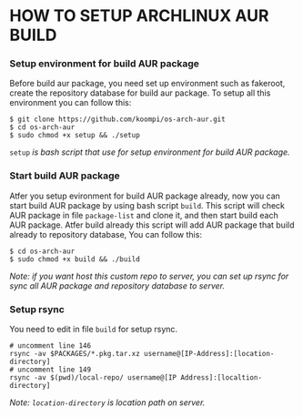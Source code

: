 # HOW TO SETUP ARCHLINUX AUR BUILD 

### Setup environment for build AUR package

Before build aur package, you need set up environment such as fakeroot, create the repository database for build aur package. To setup all this environment you can follow this:

```
$ git clone https://github.com/koompi/os-arch-aur.git
$ cd os-arch-aur
$ sudo chmod +x setup && ./setup
```
`setup` *is bash script that use for setup environment for build AUR package.*

### Start build AUR package

Atfer you setup evironment for build AUR package already, now you can start build AUR package by using bash script `build`.  This script will check AUR package in file `package-list` and clone it, and then start build each AUR package. Atfer build already this script will add AUR package that build already to repository database,
You can follow this:

```
$ cd os-arch-aur
$ sudo chmod +x build && ./build
```

*Note: if you want host this custom repo to server, you can set up rsync for sync all AUR package and repository database to server.*  

### Setup rsync

You need to edit in file `build`  for setup rsync.

```
# uncomment line 146
rsync -av $PACKAGES/*.pkg.tar.xz username@[IP-Address]:[location-directory]
# uncomment line 149
rsync -av $(pwd)/local-repo/ username@[IP Address]:[localtion-directory]
```

*Note: `location-directory` is location path on server.*

